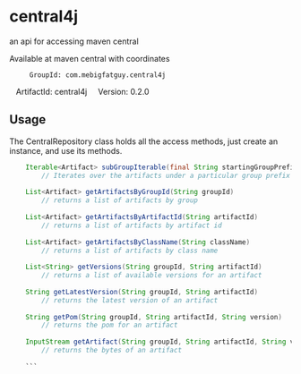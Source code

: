 central4j
=========

an api for accessing maven central


Available at maven central with coordinates

         GroupId: com.mebigfatguy.central4j
      ArtifactId: central4j
         Version: 0.2.0


## Usage ##

The CentralRepository class holds all the access methods, just create an instance, and use its methods.

```java
    Iterable<Artifact> subGroupIterable(final String startingGroupPrefix);
		// Iterates over the artifacts under a particular group prefix
    	
    List<Artifact> getArtifactsByGroupId(String groupId)
    	// returns a list of artifacts by group
    	
    List<Artifact> getArtifactsByArtifactId(String artifactId)
    	// returns a list of artifacts by artifact id
    	
    List<Artifact> getArtifactsByClassName(String className)
    	// returns a list of artifacts by class name
    	
    List<String> getVersions(String groupId, String artifactId)
    	// returns a list of available versions for an artifact
    	
    String getLatestVersion(String groupId, String artifactId)
    	// returns the latest version of an artifact
    	
    String getPom(String groupId, String artifactId, String version)
    	// returns the pom for an artifact
    	
    InputStream getArtifact(String groupId, String artifactId, String version)
    	// returns the bytes of an artifact
    	
    ```
    	
    
    	
    
